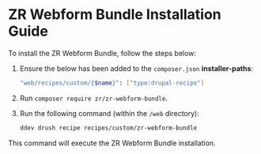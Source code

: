 # ZR Webform Bundle Installation Guide

To install the ZR Webform Bundle, follow the steps below:

1. Ensure the below has been added to the `composer.json` **installer-paths**:
    ```sh
    "web/recipes/custom/{$name}": ["type:drupal-recipe"]
    ```
2. Run `composer require zr/zr-webform-bundle`.
3. Run the following command (within the `/web` directory):

    ```sh
    ddev drush recipe recipes/custom/zr-webform-bundle
    ```

This command will execute the ZR Webform Bundle installation.

